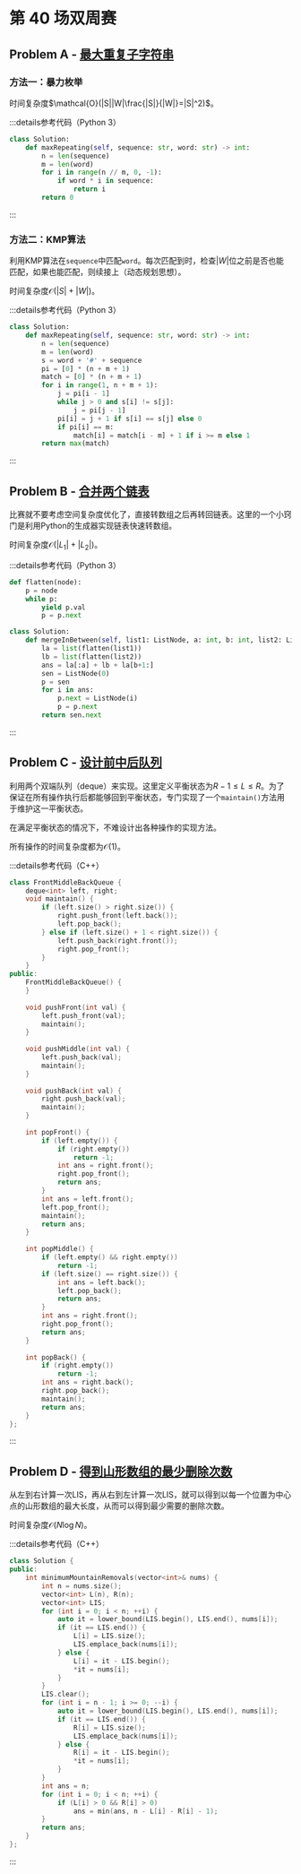 # 第 40 场双周赛

## Problem A - [最大重复子字符串](https://leetcode.cn/problems/maximum-repeating-substring/)

### 方法一：暴力枚举

时间复杂度$\mathcal{O}(|S||W|\frac{|S|}{|W|}=|S|^2)$。

:::details参考代码（Python 3）

```python
class Solution:
    def maxRepeating(self, sequence: str, word: str) -> int:
        n = len(sequence)
        m = len(word)
        for i in range(n // m, 0, -1):
            if word * i in sequence:
                return i
        return 0
```

:::

### 方法二：KMP算法

利用KMP算法在`sequence`中匹配`word`。每次匹配到时，检查$|W|$位之前是否也能匹配，如果也能匹配，则续接上（动态规划思想）。

时间复杂度$\mathcal{O}(|S|+|W|)$。

:::details参考代码（Python 3）

```python
class Solution:
    def maxRepeating(self, sequence: str, word: str) -> int:
        n = len(sequence)
        m = len(word)
        s = word + '#' + sequence
        pi = [0] * (n + m + 1)
        match = [0] * (n + m + 1)
        for i in range(1, n + m + 1):
            j = pi[i - 1]
            while j > 0 and s[i] != s[j]:
                j = pi[j - 1]
            pi[i] = j + 1 if s[i] == s[j] else 0
            if pi[i] == m:
                match[i] = match[i - m] + 1 if i >= m else 1
        return max(match)
```

:::

## Problem B - [合并两个链表](https://leetcode.cn/problems/merge-in-between-linked-lists/)

比赛就不要考虑空间复杂度优化了，直接转数组之后再转回链表。这里的一个小窍门是利用Python的生成器实现链表快速转数组。

时间复杂度$\mathcal{O}(|L_1|+|L_2|)$。

:::details参考代码（Python 3）

```python
def flatten(node):
    p = node
    while p:
        yield p.val
        p = p.next

class Solution:
    def mergeInBetween(self, list1: ListNode, a: int, b: int, list2: ListNode) -> ListNode:
        la = list(flatten(list1))
        lb = list(flatten(list2))
        ans = la[:a] + lb + la[b+1:]
        sen = ListNode(0)
        p = sen
        for i in ans:
            p.next = ListNode(i)
            p = p.next
        return sen.next
```

:::

## Problem C - [设计前中后队列](https://leetcode.cn/problems/design-front-middle-back-queue/)

利用两个双端队列（deque）来实现。这里定义平衡状态为$R-1\leq L\leq R$。为了保证在所有操作执行后都能够回到平衡状态，专门实现了一个`maintain()`方法用于维护这一平衡状态。

在满足平衡状态的情况下，不难设计出各种操作的实现方法。

所有操作的时间复杂度都为$\mathcal{O}(1)$。

:::details参考代码（C++）

```cpp
class FrontMiddleBackQueue {
    deque<int> left, right;
    void maintain() {
        if (left.size() > right.size()) {
            right.push_front(left.back());
            left.pop_back();
        } else if (left.size() + 1 < right.size()) {
            left.push_back(right.front());
            right.pop_front();
        }
    }
public:
    FrontMiddleBackQueue() {
    }
    
    void pushFront(int val) {
        left.push_front(val);
        maintain();
    }
    
    void pushMiddle(int val) {
        left.push_back(val);
        maintain();
    }
    
    void pushBack(int val) {
        right.push_back(val);
        maintain();        
    }
    
    int popFront() {
        if (left.empty()) {
            if (right.empty())
                return -1;
            int ans = right.front();
            right.pop_front();
            return ans;
        }
        int ans = left.front();
        left.pop_front();
        maintain();
        return ans;
    }
    
    int popMiddle() {
        if (left.empty() && right.empty())
            return -1;
        if (left.size() == right.size()) {
            int ans = left.back();
            left.pop_back();
            return ans;
        }
        int ans = right.front();
        right.pop_front();
        return ans;
    }
    
    int popBack() {
        if (right.empty())
            return -1;
        int ans = right.back();
        right.pop_back();
        maintain();
        return ans;
    }
};

```

:::

## Problem D - [得到山形数组的最少删除次数](https://leetcode.cn/problems/minimum-number-of-removals-to-make-mountain-array/)

从左到右计算一次LIS，再从右到左计算一次LIS，就可以得到以每一个位置为中心点的山形数组的最大长度，从而可以得到最少需要的删除次数。

时间复杂度$\mathcal{O}(N\log N)$。

:::details参考代码（C++）

```cpp
class Solution {
public:
    int minimumMountainRemovals(vector<int>& nums) {
        int n = nums.size();
        vector<int> L(n), R(n);
        vector<int> LIS;
        for (int i = 0; i < n; ++i) {
            auto it = lower_bound(LIS.begin(), LIS.end(), nums[i]);
            if (it == LIS.end()) {
                L[i] = LIS.size();
                LIS.emplace_back(nums[i]);
            } else {
                L[i] = it - LIS.begin();
                *it = nums[i];
            }
        }
        LIS.clear();
        for (int i = n - 1; i >= 0; --i) {
            auto it = lower_bound(LIS.begin(), LIS.end(), nums[i]);
            if (it == LIS.end()) {
                R[i] = LIS.size();
                LIS.emplace_back(nums[i]);
            } else {
                R[i] = it - LIS.begin();
                *it = nums[i];
            }
        }
        int ans = n;
        for (int i = 0; i < n; ++i) {
            if (L[i] > 0 && R[i] > 0)
                ans = min(ans, n - L[i] - R[i] - 1);
        }
        return ans;
    }
};
```

:::
